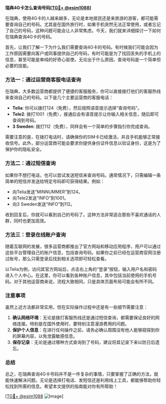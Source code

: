 **瑞典4G卡怎么查询号码[[TG💪+ @esim1088](https://t.me/s/esim1088)]**

在瑞典，使用4G卡的人越来越多，无论是本地居民还是来旅游的游客，都可能需要查询自己的号码。尤其是在国外旅行时，如果手机突然无法正常使用，或者忘记了自己的号码，这种问题可能会让人非常焦虑。今天，我们就来详细探讨一下如何在瑞典查询4G卡的号码。

首先，让我们了解一下为什么我们需要查询4G卡的号码。有时候我们可能会因为工作原因需要向客户或同事提供自己的号码，有时可能是为了找回丢失的手机上的信息，甚至可能是单纯的好奇心驱使。无论出于什么原因，查询号码是一个简单但必要的技能。

### 方法一：通过运营商客服电话查询

在瑞典，大多数运营商都提供了便捷的客服服务，你可以直接拨打他们的客服热线来查询自己的号码。以下是几个主要运营商的客服电话：

- **Telia**: 你可以拨打124（免费），然后按照语音提示选择“查询号码”。
- **Tele2**: 拨打1001（免费），接通后会有语音提示让你输入相关信息，随后即可查询到号码。
- **3 Sweden**: 拨打112（免费），同样会有一个简单的步骤指引你完成查询。

需要注意的是，在拨打电话时，请确保你的SIM卡已经激活，并且手机能够正常接收信号。此外，部分运营商可能会要求你提供身份证件信息以验证身份，这是为了保护你的隐私安全。

### 方法二：通过短信查询

如果你不想打电话，也可以尝试发送短信来查询号码。通常情况下，只需编辑一条简单的短信并发送给特定号码即可获得结果。例如：

- 向Telia发送“MINNUMMER”到124。
- 向Tele2发送“INFO”到1001。
- 向3 Sweden发送“INFO”到112。

收到回复后，你就可以看到自己的号码了。这种方法非常适合那些不喜欢通话的人群，同时也更加高效。

### 方法三：登录在线账户查询

随着互联网的发展，很多运营商都推出了官方网站和移动应用程序，用户可以通过这些平台管理自己的账户信息，包括查询号码。如果你之前已经在运营商官网注册过账号，那么只需登录后找到相关选项即可轻松查看。

以Telia为例，访问其官方网站后，点击右上角的“登录”按钮，输入用户名和密码进入个人中心。在这里，你可以看到各种账户信息，其中包括当前使用的手机号码。对于其他运营商来说，流程大致相同，只是具体页面布局可能会有所不同。

### 注意事项

虽然上述方法都非常实用，但在实际操作过程中还是有一些细节需要注意：

1. **确认网络环境**：无论是拨打客服热线还是通过短信查询，都需要保证良好的网络连接。特别是在国外使用时，要特别注意漫游费用的问题。
2. **保护个人信息**：在进行任何操作之前，请务必确认周围没有他人能够窥探到你的屏幕内容，以免泄露敏感信息。
3. **保存记录**：无论是通过哪种方式查询到了号码，建议将其记录下来以防日后遗忘。

### 总结

总之，在瑞典查询4G卡号码并不是一件复杂的事情，只要掌握了正确的方法，就能快速解决问题。无论是选择打电话、发短信还是利用线上工具，都能够帮助你轻松找到所需的信息。希望本文提供的指南能对你有所帮助！

[[TG💪+ @esim1088](https://t.me/s/esim1088) ![Image](https://i.postimg.cc/4NQfJmqS/Snipaste-2025-05-13-00-14-12.png)]